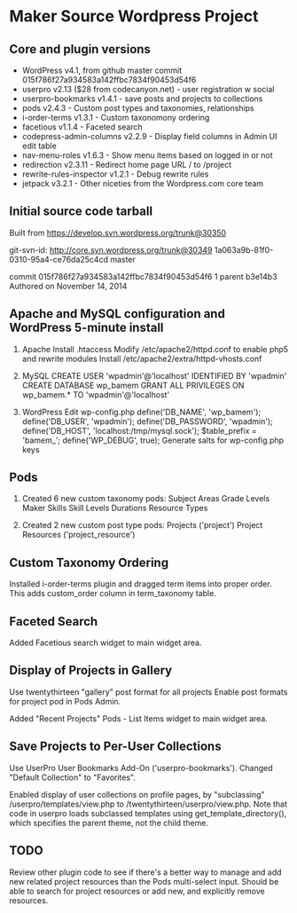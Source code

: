 Maker Source Wordpress Project
==============================

Core and plugin versions
------------------------
 * WordPress v4.1, from github master commit 015f786f27a934583a142ffbc7834f90453d54f6
 * userpro v2.13 ($28 from codecanyon.net) - user registration w social
 * userpro-bookmarks v1.4.1 - save posts and projects to collections
 * pods v2.4.3  - Custom post types and taxonomies, relationships
 * i-order-terms v1.3.1 - Custom taxonomony ordering
 * facetious v1.1.4 - Faceted search
 * codepress-admin-columns v2.2.9 - Display field columns in Admin UI edit table
 * nav-menu-roles v1.6.3 - Show menu items based on logged in or not
 * redirection v2.3.11 - Redirect home page URL / to /project
 * rewrite-rules-inspector v1.2.1 - Debug rewrite rules
 * jetpack v3.2.1 - Other niceties from the Wordpress.com core team

Initial source code tarball
---------------------------
Built from https://develop.svn.wordpress.org/trunk@30350

git-svn-id: http://core.svn.wordpress.org/trunk@30349 1a063a9b-81f0-0310-95a4-ce76da25c4cd
master

commit 015f786f27a934583a142ffbc7834f90453d54f6 1 parent b3e14b3
Authored on November 14, 2014

Apache and MySQL configuration and WordPress 5-minute install
-------------------------------------------------------------
1. Apache 
    Install .htaccess
    Modify /etc/apache2/httpd.conf to enable php5 and rewrite modules
    Install /etc/apache2/extra/httpd-vhosts.conf

2. MySQL
    CREATE USER 'wpadmin'@'localhost' IDENTIFIED BY 'wpadmin'
    CREATE DATABASE wp\_bamem
    GRANT ALL PRIVILEGES ON wp\_bamem.* TO 'wpadmin'@'localhost'

3. WordPress
    Edit wp-config.php
    define('DB_NAME', 'wp\_bamem');
    define('DB_USER', 'wpadmin');
    define('DB_PASSWORD', 'wpadmin');
    define('DB_HOST', 'localhost:/tmp/mysql.sock');
    $table_prefix  = 'bamem\_';
    define('WP_DEBUG', true);
    Generate salts for wp-config.php keys

Pods
----
1. Created 6 new custom taxonomy pods:
    Subject Areas
    Grade Levels
    Maker Skills
    Skill Levels
    Durations
    Resource Types

2. Created 2 new custom post type pods:
    Projects ('project')
    Project Resources ('project\_resource')

Custom Taxonomy Ordering
------------------------
Installed i-order-terms plugin and dragged term items into proper order.  This adds custom\_order column in term\_taxonomy table.

Faceted Search
--------------
Added Facetious search widget to main widget area.

Display of Projects in Gallery
------------------------------
Use twentythirteen "gallery" post format for all projects
Enable post formats for project pod in Pods Admin.

Added "Recent Projects" Pods - List Items widget to main widget area.

Save Projects to Per-User Collections
-------------------------------------
Use UserPro User Bookmarks Add-On ('userpro-bookmarks').  Changed "Default Collection" to "Favorites".

Enabled display of user collections on profile pages, by "subclassing" 
/userpro/templates/view.php to /twentythirteen/userpro/view.php.  Note that code in userpro loads subclassed templates using get\_template\_directory(), which specifies the parent theme, not the child theme.

TODO
----
Review other plugin code to see if there's a better way
to manage and add new related project resources than the Pods multi-select
input. Should be able to search for project resources or add new,
and explicitly remove resources.

